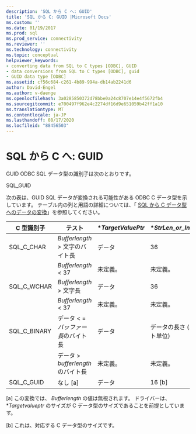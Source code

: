 ```yaml
---
description: 'SQL から C へ: GUID'
title: 'SQL から C: GUID |Microsoft Docs'
ms.custom: ''
ms.date: 01/19/2017
ms.prod: sql
ms.prod_service: connectivity
ms.reviewer: ''
ms.technology: connectivity
ms.topic: conceptual
helpviewer_keywords:
- converting data from SQL to C types [ODBC], GUID
- data conversions from SQL to C types [ODBC], guid
- GUID data type [ODBC]
ms.assetid: cf56c684-c261-4b89-994a-db14ab2241d6
author: David-Engel
ms.author: v-daenge
ms.openlocfilehash: 3a0285850372d78bbe0a24c8707e14e4f5672fb4
ms.sourcegitcommit: e700497f962e4c2274df16d9e651059b42ff1a10
ms.translationtype: MT
ms.contentlocale: ja-JP
ms.lasthandoff: 08/17/2020
ms.locfileid: "88456503"
---
```

# <a name="sql-to-c-guid"></a>SQL から C へ: GUID
GUID ODBC SQL データ型の識別子は次のとおりです。  
  
 SQL_GUID  
  
 次の表は、GUID SQL データが変換される可能性がある ODBC C データ型を示しています。 テーブル内の列と用語の詳細については、「 [SQL から C データ型へのデータの変換](../../../odbc/reference/appendixes/converting-data-from-sql-to-c-data-types.md)」を参照してください。  
  
|C 型識別子|テスト|**TargetValuePtr*|**StrLen_or_IndPtr*|SQLSTATE|  
|-----------------------|----------|------------------------|----------------------------|--------------|  
|SQL_C_CHAR|*Bufferlength* > 文字のバイト長|データ|36|該当なし|  
||*Bufferlength* < 37|未定義。|未定義。|22003|  
|SQL_C_WCHAR|*Bufferlength* > 文字長|データ|36|該当なし|  
||*Bufferlength* < 37|未定義。|未定義。|22003|  
|SQL_C_BINARY|データ \< =  *バッファー長*のバイト長|データ|データの長さ (バイト単位)|該当なし|  
||データ > *bufferlength*のバイト長|未定義。|未定義。|22003|  
|SQL_C_GUID|なし [a]|データ|16 [b]|該当なし|  
  
 [a] この変換では、 *Bufferlength* の値は無視されます。 ドライバーは、**Targetvalueptr* のサイズが C データ型のサイズであることを前提としています。  
  
 [b] これは、対応する C データ型のサイズです。
